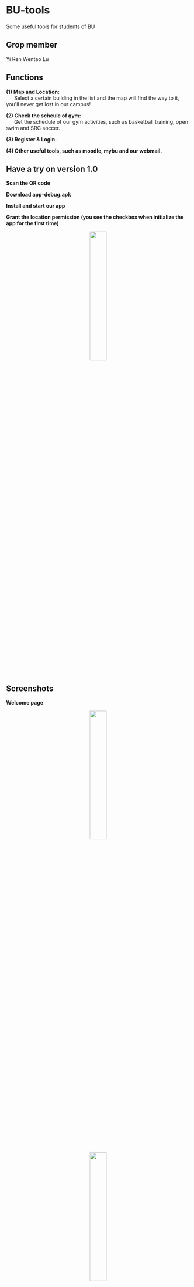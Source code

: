 # BU-tools
Some useful tools for students of BU

## Grop member 
Yi Ren   Wentao Lu

## Functions
**(1) Map and Location:**   
&ensp; &ensp;  Select a certain building in the list and the map will find the way to it, you'll never get lost in our campus!   

**(2) Check the scheule of gym:**   
&ensp; &ensp;  Get the schedule of our gym activities, such as basketball training, open swim and SRC soccer.  

**(3) Register & Login.**   

**(4) Other useful tools, such as moodle, mybu and our webmail.**


## Have a try on version 1.0
**Scan the QR code**  

**Download app-debug.apk**  

**Install and start our app**  

**Grant the location permission (you see the checkbox when initialize the app for the first time)**  

<div align=center><img src="http://15.222.11.163/wp-content/uploads/2020/04/QR.png" width="30%" height="30%"></div>  
<br></br>

## Screenshots  
**Welcome page**  
<div align=center><img src="http://15.222.11.163/wp-content/uploads/2020/03/s7.png" width="30%" height="30%"></div>  
<br></br>
<div align=center><img src="http://15.222.11.163/wp-content/uploads/2020/03/s8.png" width="30%" height="30%"></div>  
<br></br>
<div align=center><img src="http://15.222.11.163/wp-content/uploads/2020/03/s9.png" width="30%" height="30%"></div>  
<br></br>

**Main page**  

<div align=center><img src="http://15.222.11.163/wp-content/uploads/2020/03/s1.png" width="30%" height="30%"></div>   
<br></br>
<div align=center><img src="http://15.222.11.163/wp-content/uploads/2020/04/s31.png" width="30%" height="30%"></div>  
<br></br>

**Login & Register page**  

<div align=center><img src="http://15.222.11.163/wp-content/uploads/2020/04/s32.png" width="30%" height="30%"></div>  
<br></br>
<div align=center><img src="http://15.222.11.163/wp-content/uploads/2020/04/s33.png" width="30%" height="30%"></div>  
<br></br>
**Campus map direction**  

<div align=center><img src="http://15.222.11.163/wp-content/uploads/2020/04/s15.png" width="30%" height="30%"></div>  
<br></br>
<div align=center><img src="http://15.222.11.163/wp-content/uploads/2020/04/s16.png" width="30%" height="30%"></div>  
<br></br>
<div align=center><img src="http://15.222.11.163/wp-content/uploads/2020/04/s17.png" width="30%" height="30%"></div>  
<br></br>
<div align=center><img src="http://15.222.11.163/wp-content/uploads/2020/04/s19.png" width="30%" height="30%"></div>  
<br></br>
<div align=center><img src="http://15.222.11.163/wp-content/uploads/2020/04/s20.png" width="30%" height="30%"></div>  
<br></br>
<div align=center><img src="http://15.222.11.163/wp-content/uploads/2020/04/s34.png" width="30%" height="30%"></div>  
<br></br>

**Gym schedule**
<div align=center><img src="http://15.222.11.163/wp-content/uploads/2020/04/s24.png" width="30%" height="30%"></div>  
<br></br>

**Other tools**  
<div align=center><img src="http://15.222.11.163/wp-content/uploads/2020/04/s25.png" width="30%" height="30%"></div>  
<br></br>
<div align=center><img src="http://15.222.11.163/wp-content/uploads/2020/04/s26.png" width="30%" height="30%"></div>  
<br></br>
<div align=center><img src="http://15.222.11.163/wp-content/uploads/2020/04/s27.png" width="30%" height="30%"></div>  
<br></br>
<div align=center><img src="http://15.222.11.163/wp-content/uploads/2020/04/s29.png" width="30%" height="30%"></div>  
<br></br>

**Settings**
<div align=center><img src="http://15.222.11.163/wp-content/uploads/2020/04/s23.png" width="30%" height="30%"></div>  
<br></br>




